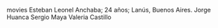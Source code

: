 movies
Esteban Leonel Anchaba; 24 años; Lanús, Buenos Aires.
Jorge Huanca
Sergio Maya
Valeria Castillo
